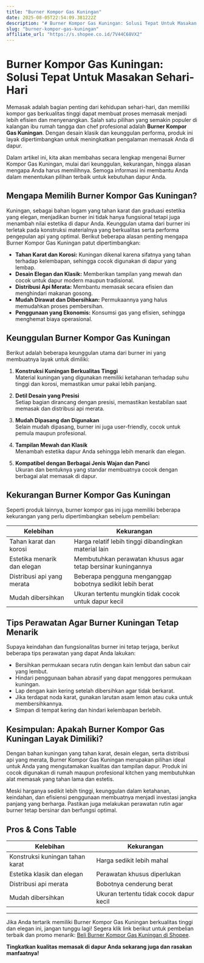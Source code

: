 ```yaml
---
title: "Burner Kompor Gas Kuningan"
date: 2025-08-05T22:54:09.381222Z
description: "# Burner Kompor Gas Kuningan: Solusi Tepat Untuk Masakan Sehari-Hari..."
slug: "burner-kompor-gas-kuningan"
affiliate_url: "https://s.shopee.co.id/7V44C68VX2"
---
```

# Burner Kompor Gas Kuningan: Solusi Tepat Untuk Masakan Sehari-Hari

Memasak adalah bagian penting dari kehidupan sehari-hari, dan memiliki kompor gas berkualitas tinggi dapat membuat proses memasak menjadi lebih efisien dan menyenangkan. Salah satu pilihan yang semakin populer di kalangan ibu rumah tangga dan chef profesional adalah **Burner Kompor Gas Kuningan**. Dengan desain klasik dan keunggulan performa, produk ini layak dipertimbangkan untuk meningkatkan pengalaman memasak Anda di dapur.

Dalam artikel ini, kita akan membahas secara lengkap mengenai Burner Kompor Gas Kuningan, mulai dari keunggulan, kekurangan, hingga alasan mengapa Anda harus memilihnya. Semoga informasi ini membantu Anda dalam menentukan pilihan terbaik untuk kebutuhan dapur Anda.

## Mengapa Memilih Burner Kompor Gas Kuningan?

Kuningan, sebagai bahan logam yang tahan karat dan graduasi estetika yang elegan, menjadikan burner ini tidak hanya fungsional tetapi juga menambah nilai estetika di dapur Anda. Keunggulan utama dari burner ini terletak pada konstruksi materialnya yang berkualitas serta performa pengepulan api yang optimal. Berikut beberapa alasan penting mengapa Burner Kompor Gas Kuningan patut dipertimbangkan:

- **Tahan Karat dan Korosi:** Kuningan dikenal karena sifatnya yang tahan terhadap kelembapan, sehingga cocok digunakan di dapur yang lembap.
- **Desain Elegan dan Klasik:** Memberikan tampilan yang mewah dan cocok untuk dapur modern maupun tradisional.
- **Distribusi Api Merata:** Membantu memasak secara efisien dan menghindari makanan gosong.
- **Mudah Dirawat dan Dibersihkan:** Permukaannya yang halus memudahkan proses pembersihan.
- **Penggunaan yang Ekonomis:** Konsumsi gas yang efisien, sehingga menghemat biaya operasional.

## Keunggulan Burner Kompor Gas Kuningan

Berikut adalah beberapa keunggulan utama dari burner ini yang membuatnya layak untuk dimiliki:

1. **Konstruksi Kuningan Berkualitas Tinggi**  
Material kuningan yang digunakan memiliki ketahanan terhadap suhu tinggi dan korosi, memastikan umur pakai lebih panjang.

2. **Detil Desain yang Presisi**  
Setiap bagian dirancang dengan presisi, memastikan kestabilan saat memasak dan distribusi api merata.

3. **Mudah Dipasang dan Digunakan**  
Selain mudah dipasang, burner ini juga user-friendly, cocok untuk pemula maupun profesional.

4. **Tampilan Mewah dan Klasik**  
Menambah estetika dapur Anda sehingga lebih menarik dan elegan.

5. **Kompatibel dengan Berbagai Jenis Wajan dan Panci**  
Ukuran dan bentuknya yang standar membuatnya cocok dengan berbagai alat memasak di dapur.

## Kekurangan Burner Kompor Gas Kuningan

Seperti produk lainnya, burner kompor gas ini juga memiliki beberapa kekurangan yang perlu dipertimbangkan sebelum pembelian:

| Kelebihan | Kekurangan |
| --- | --- |
| Tahan karat dan korosi | Harga relatif lebih tinggi dibandingkan material lain |
| Estetika menarik dan elegan | Membutuhkan perawatan khusus agar tetap bersinar kuningannya |
| Distribusi api yang merata | Beberapa pengguna menganggap bobotnya sedikit lebih berat |
| Mudah dibersihkan | Ukuran tertentu mungkin tidak cocok untuk dapur kecil |

## Tips Perawatan Agar Burner Kuningan Tetap Menarik

Supaya keindahan dan fungsionalitas burner ini tetap terjaga, berikut beberapa tips perawatan yang dapat Anda lakukan:

- Bersihkan permukaan secara rutin dengan kain lembut dan sabun cair yang lembut.
- Hindari penggunaan bahan abrasif yang dapat menggores permukaan kuningan.
- Lap dengan kain kering setelah dibersihkan agar tidak berkarat.
- Jika terdapat noda karat, gunakan larutan asam lemon atau cuka untuk membersihkannya.
- Simpan di tempat kering dan hindari kelembapan berlebih.

## Kesimpulan: Apakah Burner Kompor Gas Kuningan Layak Dimiliki?

Dengan bahan kuningan yang tahan karat, desain elegan, serta distribusi api yang merata, Burner Kompor Gas Kuningan merupakan pilihan ideal untuk Anda yang mengutamakan kualitas dan tampilan dapur. Produk ini cocok digunakan di rumah maupun profesional kitchen yang membutuhkan alat memasak yang tahan lama dan estetis.

Meski harganya sedikit lebih tinggi, keunggulan dalam ketahanan, keindahan, dan efisiensi penggunaan membuatnya menjadi investasi jangka panjang yang berharga. Pastikan juga melakukan perawatan rutin agar burner tetap bersinar dan berfungsi optimal.

## Pros & Cons Table

| Kelebihan | Kekurangan |
| --- | --- |
| Konstruksi kuningan tahan karat | Harga sedikit lebih mahal |
| Estetika klasik dan elegan | Perawatan khusus diperlukan |
| Distribusi api merata | Bobotnya cenderung berat |
| Mudah dibersihkan | Ukuran tertentu tidak cocok dapur kecil |

---

Jika Anda tertarik memiliki Burner Kompor Gas Kuningan berkualitas tinggi dan elegan ini, jangan tunggu lagi! Segera klik link berikut untuk pembelian terbaik dan promo menarik: [Beli Burner Kompor Gas Kuningan di Shopee](https://s.shopee.co.id/7V44C68VX2).

**Tingkatkan kualitas memasak di dapur Anda sekarang juga dan rasakan manfaatnya!**